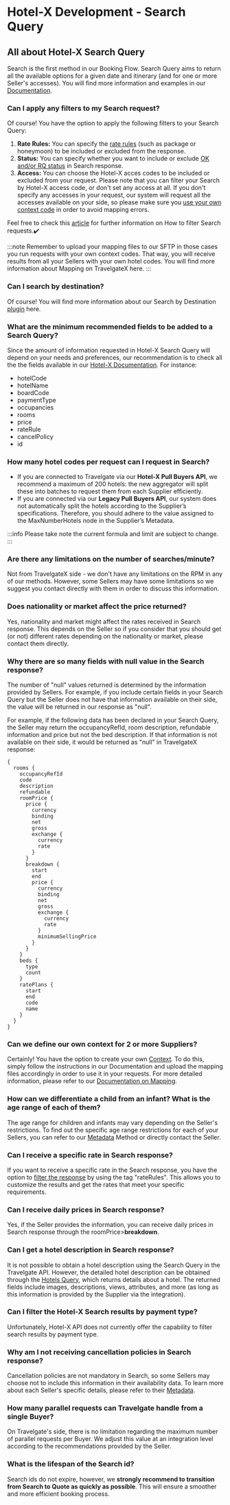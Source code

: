 ﻿---
sidebar_position: 1
---

# Hotel-X Development - Search Query

## All about Hotel-X Search Query


Search is the first method in our Booking Flow. Search Query aims to return all the available options for a given date and itinerary (and for one or more Seller's accesses). You will find more information and examples in our [Documentation](/docs/apis/for-buyers/hotel-x-pull-buyers-api/booking-flow/search).

### Can I apply any filters to my Search request?


 Of course! You have the option to apply the following filters to your Search Query:

1. **Rate Rules:** You can specify the [rate rules](/kb/our-products/are-you-a-buyer/our-methods/booking-flow/search/how-tos/how-to-filter-hotel-x-search-requests) (such as package or honeymoon) to be included or excluded from the response.
1. **Status:** You can specify whether you want to include or exclude [OK and/or RQ status](/kb/our-products/are-you-a-buyer/our-methods/booking-flow/search/how-tos/how-to-filter-hotel-x-search-requests) in Search response.
1. **Access:** You can choose the Hotel-X acces codes to be included or excluded from your request. Please note that you can filter your Search by Hotel-X access code, or don't set any access at all. If you don't specify any accesses in your request, our system will request all the accesses available on your side, so please make sure you [use your own context code](/kb/our-products/are-you-a-buyer/getting-started-with-hotel-x-buyers-api/hotel-x-credentials) in order to avoid mapping errors.

Feel free to check this [article](/kb/our-products/are-you-a-buyer/our-methods/booking-flow/search/how-tos/how-to-filter-hotel-x-search-requests) for further information on How to filter Search requests.✔️

:::note
Remember to upload your mapping files to our SFTP in those cases you run requests with your own context codes. That way, you will receive results from all your Sellers with your own hotel codes. You will find more information about Mapping on TravelgateX here.
:::

### Can I search by destination?
Of course! You will find more information about our Search by Destination [plugin](/docs/apis/for-buyers/hotel-x-pull-buyers-api/plugins/search-by-destination) here.

### What are the minimum recommended fields to be added to a Search Query?
Since the amount of information requested in Hotel-X Search Query will depend on your needs and preferences, our recommendation is to check all the the fields available in our [Hotel-X Documentation](/docs/apis/for-buyers/hotel-x-pull-buyers-api/booking-flow/search). For instance:

- hotelCode
- hotelName
- boardCode
- paymentType
- occupancies
- rooms
- price
- rateRule
- cancelPolicy
- id

### How many hotel codes per request can I request in Search?
- If you are connected to Travelgate via our **Hotel-X Pull Buyers API**, we recommend a maximum of 200 hotels: the new aggregator will split these into batches to request them from each Supplier efficiently.
- If you are connected via our **Legacy Pull Buyers API**, our system does not automatically split the hotels according to the Supplier’s specifications. Therefore, you should adhere to the value assigned to the MaxNumberHotels node in the Supplier’s Metadata.

:::info 
Please take note the current formula and limit are subject to change.
:::

### Are there any limitations on the number of searches/minute?
Not from TravelgateX side - we don't have any limitations on the RPM in any of our methods. However, some Sellers may have some limitations so we suggest you contact directly with them in order to discuss this information.

### Does nationality or market affect the price returned?
Yes, nationality and market might affect the rates received in Search response. This depends on the Seller so if you consider that you should get (or not) different rates depending on the nationality or market, please contact them directly.

### Why there are so many fields with null value in the Search response?
The number of "null" values returned is determined by the information provided by Sellers. For example, if you include certain fields in your Search Query but the Seller does not have that information available on their side, the value will be returned in our response as "null".

For example, if the following data has been declared in your Search Query, the Seller may return the occupancyRefId, room description, refundable information and price but not the bed description. If that information is not available on their side, it would be returned as "null" in TravelgateX response:

```
{
  rooms {
    occupancyRefId
    code
    description
    refundable
    roomPrice {
      price {
        currency
        binding
        net
        gross
        exchange {
          currency
          rate
        }
      }
      breakdown {
        start
        end
        price {
          currency
          binding
          net
          gross
          exchange {
            currency
            rate
          }
          minimumSellingPrice
        }
      }
    }
    beds {
      type
      count
    }
    ratePlans {
      start
      end
      code
      name
    }
  }
}
```


### Can we define our own context for 2 or more Suppliers?
Certainly! You have the option to create your own [Context](/kb/our-products/are-you-a-buyer/getting-started-with-hotel-x-buyers-api/hotel-x-credentials). To do this, simply follow the instructions in our Documentation and upload the mapping files accordingly in order to use it in your requests. For more detailed information, please refer to our [Documentation on Mapping](/docs/apis/for-buyers/hotel-x-pull-buyers-api/plugins/mapping).

### How can we differentiate a child from an infant? What is the age range of each of them?
The age range for children and infants may vary depending on the Seller's restrictions. To find out the specific age range restrictions for each of your Sellers, you can refer to our [Metadata](/docs/apis/for-buyers/hotel-x-pull-buyers-api/content/metadata) Method or directly contact the Seller.

 ### Can I receive a specific rate in Search response?
 If you want to receive a specific rate in the Search response, you have the option to [filter the response](/kb/our-products/are-you-a-buyer/our-methods/booking-flow/search/how-tos/how-to-filter-hotel-x-search-requests) by using the tag "rateRules". This allows you to customize the results and get the rates that meet your specific requirements.

### Can I receive daily prices in Search response?
Yes, if the Seller provides the information, you can receive daily prices in Search response through the roomPrice>**breakdown**.

### Can I get a hotel description in Search response?
It is not possible to obtain a hotel description using the Search Query in the Travelgate API. However, the detailed hotel description can be obtained through the [Hotels Query](/kb/our-products/are-you-a-buyer/our-methods/static-content/hotel-x-hotels-query), which returns details about a hotel. The returned fields include images, descriptions, views, attributes, and more (as long as this information is provided by the Supplier via the integration).

### Can I filter the Hotel-X Search results by payment type?
Unfortunately, Hotel-X API does not currently offer the capability to filter search results by payment type. 

### Why am I not receiving cancellation policies in Search response?
Cancellation policies are not mandatory in Search, so some Sellers may choose not to include this information in their availability data. To learn more about each Seller's specific details, please refer to their [Metadata](https://docs.travelgate.com/kb/our-products/are-you-a-buyer/our-methods/static-content/hotel-x-metadata-query).

### How many parallel requests can Travelgate handle from a single Buyer?
On Travelgate's side, there is no limitation regarding the maximum number of parallel requests per Buyer. We adjust this value at an integration level according to the recommendations provided by the Seller.

### What is the lifespan of the Search id?
Search ids do not expire, however, we **strongly recommend to transition from Search to Quote as quickly as possible**. This will ensure a smoother and more efficient booking process.